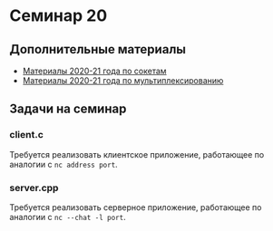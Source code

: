 # Семинар 20

## Дополнительные материалы

* [Материалы 2020-21 года по сокетам](https://github.com/blackav/hse-caos-2020/tree/master/19-socket)
* [Материалы 2020-21 года по мультиплексированию](https://github.com/blackav/hse-caos-2020/tree/master/20-poll#мультиплексирование-ввода-вывода)

## Задачи на семинар

### client.c

Требуется реализовать клиентское приложение,
работающее по аналогии с `nc address port`.

### server.cpp

Требуется реализовать серверное приложение,
работающее по аналогии с `nc --chat -l port`.
